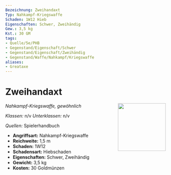 ```yaml
---
Bezeichnung: Zweihandaxt
Typ: Nahkampf-Kriegswaffe
Schaden: 1W12 Hieb
Eigenschaften: Schwer, Zweihändig
Gew.: 3,5 kg
Kst.: 30 GM
tags:
- Quelle/5e/PHB
- Gegenstand/Eigenschaft/Schwer
- Gegenstand/Eigenschaft/Zweihändig
- Gegenstand/Waffe/Nahkampf/Kriegswaffe
aliases:
- Greataxe
---
```

# Zweihandaxt
*Nahkampf-Kriegswaffe, gewöhnlich*
<img src="Symbolik/Gegenstände.webp" align="right" width="150">

_Klassen:_ n/v 
_Unterklassen:_  n/v

_Quellen:_ Spielerhandbuch

- **Angriffsart:** Nahkampf-Kriegswaffe
- **Reichweite:** 1,5 m
- **Schaden:** 1W12
- **Schadensart:** Hiebschaden
- **Eigenschaften:** Schwer, Zweihändig
- **Gewicht:** 3,5 kg
- **Kosten:** 30 Goldmünzen